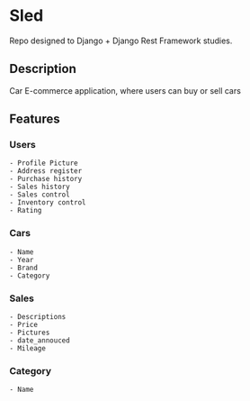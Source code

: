 # Sled
Repo designed to Django + Django Rest Framework studies.

## Description
Car E-commerce application, where users can buy or sell cars

## Features
  ### Users
    - Profile Picture
    - Address register
    - Purchase history
    - Sales history 
    - Sales control
    - Inventory control
    - Rating
 
  ### Cars
    - Name
    - Year
    - Brand
    - Category
  
  ### Sales
    - Descriptions
    - Price
    - Pictures 
    - date_annouced
    - Mileage
    
  ### Category
    - Name
    
  


